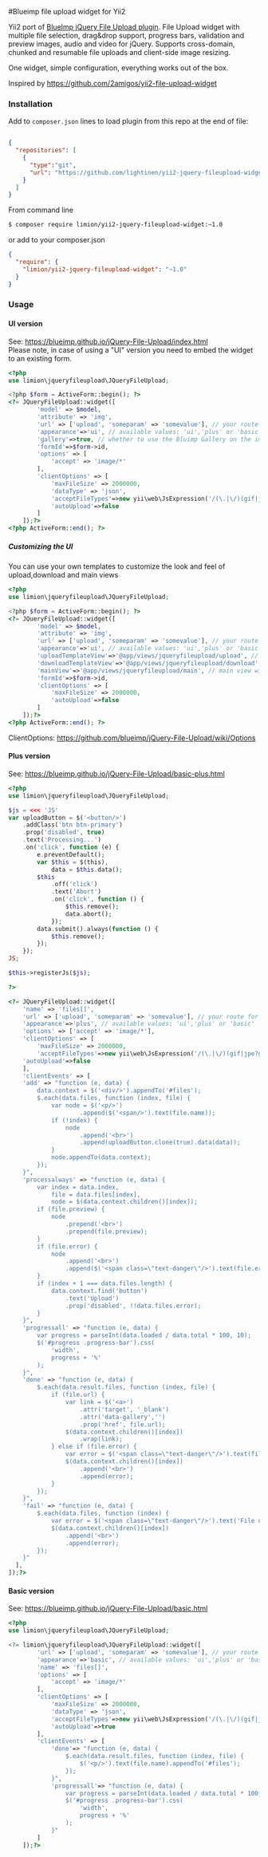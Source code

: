 #Blueimp file upload widget for Yii2

Yii2 port of [BlueImp jQuery File Upload plugin](http://blueimp.github.io/jQuery-File-Upload/). File Upload widget with multiple file selection, drag&drop support, progress bars, validation and preview images, audio and video for jQuery.
Supports cross-domain, chunked and resumable file uploads and client-side image resizing.  

One widget, simple configuration, everything works out of the box.

Inspired by https://github.com/2amigos/yii2-file-upload-widget

### Installation

Add to ```composer.json``` lines to load plugin from this repo at the end of file:

```json

{
  "repositories": [
    {
      "type":"git",
      "url": "https://github.com/lightinen/yii2-jquery-fileupload-widget.git"
    }
  ]
}
```

From command line

```bash
$ composer require limion/yii2-jquery-fileupload-widget:~1.0
```

or add to your composer.json

```json
{
  "require": {
    "limion/yii2-jquery-fileupload-widget": "~1.0"
  }
}
```

### Usage

#### UI version
See: https://blueimp.github.io/jQuery-File-Upload/index.html  
Please note, in case of using a "UI" version you need to embed the widget to an existing form.
```PHP
<?php
use limion\jqueryfileupload\JQueryFileUpload;

<?php $form = ActiveForm::begin(); ?>
<?= JQueryFileUpload::widget([
        'model' => $model,
        'attribute' => 'img',
	    'url' => ['upload', 'someparam' => 'somevalue'], // your route for saving images,
        'appearance'=>'ui', // available values: 'ui','plus' or 'basic'
        'gallery'=>true, // whether to use the Bluimp Gallery on the images or not
        'formId'=>$form->id,
        'options' => [
            'accept' => 'image/*'
        ],
        'clientOptions' => [
            'maxFileSize' => 2000000,
            'dataType' => 'json',
            'acceptFileTypes'=>new yii\web\JsExpression('/(\.|\/)(gif|jpe?g|png)$/i'),
            'autoUpload'=>false
        ]
    ]);?>
<?php ActiveForm::end(); ?>    
```
##### Customizing the UI
You can use your own templates to customize the look and feel of upload,download and main views  

```PHP
<?php
use limion\jqueryfileupload\JQueryFileUpload;

<?php $form = ActiveForm::begin(); ?>
<?= JQueryFileUpload::widget([
        'model' => $model,
        'attribute' => 'img',
	    'url' => ['upload', 'someparam' => 'somevalue'], // your route for saving images,
        'appearance'=>'ui', // available values: 'ui','plus' or 'basic'
        'uploadTemplateView'=>'@app/views/jqueryfileupload/upload', // upload template
        'downloadTemplateView'=>'@app/views/jqueryfileupload/download', // download template
        'mainView'=>'@app/views/jqueryfileupload/main', // main view with buttonbar
        'formId'=>$form->id,
        'clientOptions' => [
            'maxFileSize' => 2000000,
            'autoUpload'=>false
        ]
    ]);?>
<?php ActiveForm::end(); ?>    
```

ClientOptions: https://github.com/blueimp/jQuery-File-Upload/wiki/Options

#### Plus version
See: https://blueimp.github.io/jQuery-File-Upload/basic-plus.html

```PHP
<?php
use limion\jqueryfileupload\JQueryFileUpload;

$js = <<< 'JS'
var uploadButton = $('<button/>')
    .addClass('btn btn-primary')
    .prop('disabled', true)
    .text('Processing...')
    .on('click', function (e) {
        e.preventDefault();
        var $this = $(this),
            data = $this.data();
        $this
            .off('click')
            .text('Abort')
            .on('click', function () {
                $this.remove();
                data.abort();
            });
        data.submit().always(function () {
            $this.remove();
        });
    }); 
JS;

$this->registerJs($js);

?>

<?= JQueryFileUpload::widget([
	'name' => 'files[]',
	'url' => ['upload', 'someparam' => 'somevalue'], // your route for saving images,
	'appearance'=>'plus', // available values: 'ui','plus' or 'basic'
	'options' => ['accept' => 'image/*'],
	'clientOptions' => [
		'maxFileSize' => 2000000,
		'acceptFileTypes'=>new yii\web\JsExpression('/(\.|\/)(gif|jpe?g|png)$/i'),
    'autoUpload'=>false
	],
	'clientEvents' => [
    'add' => "function (e, data) {
        data.context = $('<div/>').appendTo('#files');
        $.each(data.files, function (index, file) {
            var node = $('<p/>')
                    .append($('<span/>').text(file.name));
            if (!index) {
                node
                    .append('<br>')
                    .append(uploadButton.clone(true).data(data));
            }
            node.appendTo(data.context);
        });
    }",
    'processalways' => "function (e, data) {
        var index = data.index,
            file = data.files[index],
            node = $(data.context.children()[index]);
        if (file.preview) {
            node
                .prepend('<br>')
                .prepend(file.preview);
        }
        if (file.error) {
            node
                .append('<br>')
                .append($('<span class=\"text-danger\"/>').text(file.error));
        }
        if (index + 1 === data.files.length) {
            data.context.find('button')
                .text('Upload')
                .prop('disabled', !!data.files.error);
        }
    }",
    'progressall' => "function (e, data) {
        var progress = parseInt(data.loaded / data.total * 100, 10);
        $('#progress .progress-bar').css(
            'width',
            progress + '%'
        );
    }",
    'done' => "function (e, data) {
        $.each(data.result.files, function (index, file) {
            if (file.url) {
                var link = $('<a>')
                    .attr('target', '_blank')
                    .attr('data-gallery','')
                    .prop('href', file.url);
                $(data.context.children()[index])
                    .wrap(link);
            } else if (file.error) {
                var error = $('<span class=\"text-danger\"/>').text(file.error);
                $(data.context.children()[index])
                    .append('<br>')
                    .append(error);
            }
        });
    }",
    'fail' => "function (e, data) {
        $.each(data.files, function (index) {
            var error = $('<span class=\"text-danger\"/>').text('File upload failed.');
            $(data.context.children()[index])
                .append('<br>')
                .append(error);
        });
    }"
  ],
]);?>
```

#### Basic version
See: https://blueimp.github.io/jQuery-File-Upload/basic.html

```PHP
<?php
use limion\jqueryfileupload\JQueryFileUpload;

<?= limion\jqueryfileupload\JQueryFileUpload::widget([
        'url' => ['upload', 'someparam' => 'somevalue'], // your route for saving images,
        'appearance'=>'basic', // available values: 'ui','plus' or 'basic'
        'name' => 'files[]',
        'options' => [
            'accept' => 'image/*'
        ],
        'clientOptions' => [
            'maxFileSize' => 2000000,
            'dataType' => 'json',
            'acceptFileTypes'=>new yii\web\JsExpression('/(\.|\/)(gif|jpe?g|png)$/i'),
            'autoUpload'=>true
        ],
        'clientEvents' => [
            'done'=> "function (e, data) {
                $.each(data.result.files, function (index, file) {
                    $('<p/>').text(file.name).appendTo('#files');
                });
            }",
            'progressall'=> "function (e, data) {
                var progress = parseInt(data.loaded / data.total * 100, 10);
                $('#progress .progress-bar').css(
                    'width',
                    progress + '%'
                );
            }"
        ]
    ]);?>
```    

